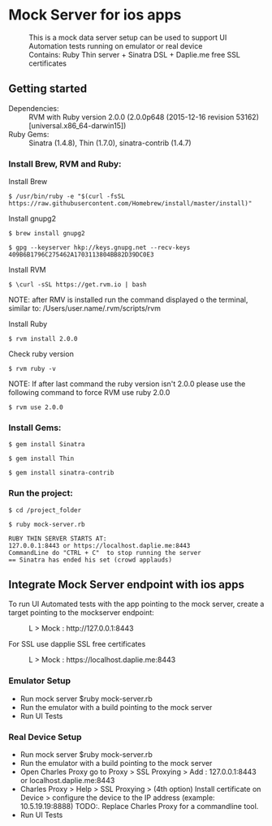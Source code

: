 # Mock Server for ios apps

<dd>This is a mock data server setup can be used to support UI Automation tests running on emulator or real device</dd>
<dd>Contains: Ruby Thin server + Sinatra DSL + Daplie.me free SSL certificates</dd>

</p>

## Getting started

<dl>
  <dt>Dependencies:</dt>
  <dd>RVM with Ruby version 2.0.0 (2.0.0p648 (2015-12-16 revision 53162) [universal.x86_64-darwin15])</dd>

  <dt>Ruby Gems:</dt>
  <dd>Sinatra (1.4.8), Thin (1.7.0), sinatra-contrib (1.4.7) </dd>
</dl>

### Install Brew, RVM and Ruby:

Install Brew 
```
$ /usr/bin/ruby -e "$(curl -fsSL https://raw.githubusercontent.com/Homebrew/install/master/install)"
```

Install gnupg2
```
$ brew install gnupg2
```
```
$ gpg --keyserver hkp://keys.gnupg.net --recv-keys 409B6B1796C275462A1703113804BB82D39DC0E3
```

Install RVM
```
$ \curl -sSL https://get.rvm.io | bash
```
NOTE: after RMV is installed run the command displayed o the terminal, similar to: /Users/user.name/.rvm/scripts/rvm

Install Ruby 
```
$ rvm install 2.0.0
```
Check ruby version
```
$ rvm ruby -v 
```
NOTE: If after last command the ruby version isn't 2.0.0 please use the following command to force RVM 
use ruby 2.0.0
```
$ rvm use 2.0.0
```

### Install Gems:
```
$ gem install Sinatra
```
```
$ gem install Thin 
```
```
$ gem install sinatra-contrib
```

### Run the project:
```
$ cd /project_folder
```
```
$ ruby mock-server.rb
```
```
RUBY THIN SERVER STARTS AT:
127.0.0.1:8443 or https://localhost.daplie.me:8443
CommandLine do "CTRL + C"  to stop running the server 
== Sinatra has ended his set (crowd applauds) 
```

## Integrate Mock Server endpoint with ios apps

To run UI Automated tests with the app pointing to the mock server, 
create a target pointing to the mockserver endpoint:
</p>
<dd>L > Mock : http://127.0.0.1:8443</dd>
</p>
For SSL use dapplie SSL free certificates
</p>
<dd>L > Mock : https://localhost.daplie.me:8443</dd>
</p>

### Emulator Setup
- Run mock server $ruby mock-server.rb
- Run the emulator with a build pointing to the mock server
- Run UI Tests

### Real Device Setup
- Run mock server $ruby mock-server.rb
- Run the emulator with a build pointing to the mock server 
- Open Charles Proxy go to Proxy > SSL Proxying > Add : 127.0.0.1:8443 or localhost.daplie.me:8443
- Charles Proxy > Help > SSL Proxying > (4th option) Install certificate on Device > configure the device to the IP address (example: 10.5.19.19:8888) TODO:. Replace Charles Proxy for a commandline tool.
- Run UI Tests
